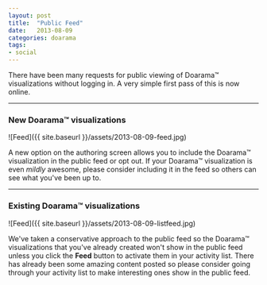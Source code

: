 ```yaml
---
layout: post
title:  "Public Feed"
date:   2013-08-09
categories: doarama
tags: 
- social
---
```


There have been many requests for public viewing of Doarama&trade; visualizations without logging in.  A very simple first pass of this is now online.

***

### New Doarama&trade; visualizations

![Feed]({{ site.baseurl }}/assets/2013-08-09-feed.jpg)

A new option on the authoring screen allows you to include the Doarama&trade; visualization in the public feed or opt out.  If your Doarama&trade; visualization is even _mildly_ awesome, please consider including it in the feed so others can see what you've been up to.

***

### Existing Doarama&trade; visualizations

![Feed]({{ site.baseurl }}/assets/2013-08-09-listfeed.jpg)

We've taken a conservative approach to the public feed so the Doarama&trade; visualizations that you've already created won't show in the public feed unless you click the **Feed**  button to activate them in your activity list.  There has already been some amazing content posted so please consider going through your activity list to make interesting ones show in the public feed.


